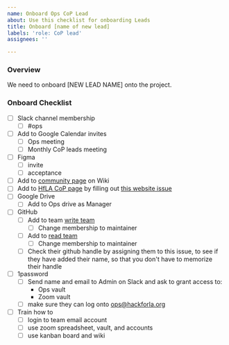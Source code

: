 ```yaml
---
name: Onboard Ops CoP Lead
about: Use this checklist for onboarding Leads
title: Onboard [name of new lead]
labels: 'role: CoP lead'
assignees: ''

---
```


### Overview
We need to onboard [NEW LEAD NAME] onto the project.

### Onboard Checklist
- [ ] Slack channel membership
  - [ ] #ops
- [ ] Add to Google Calendar invites
  - [ ] Ops meeting
  - [ ] Monthly CoP leads meeting
- [ ] Figma
  - [ ] invite
  - [ ] acceptance
- [ ] Add to [community page](https://github.com/hackforla/ops/wiki/Community) on Wiki
- [ ] Add to [HfLA CoP page](https://www.hackforla.org/communities-of-practice) by filling out [this website issue](https://github.com/hackforla/website/issues/new?assignees=&labels=role%3A+product%2CP-Feature%3A+Communities+of+Practice%2Ctime+sensitive%2CComplexity%3A+Missing%2Csize%3A+missing&projects=&template=communities-of-practice-information-updates.yml&title=Communities+of+Practice+information+updates%3A+%5BINSERT+NAME+OF+Community+of+Practice%5D)
- [ ] Google Drive
   - [ ] Add to Ops drive as Manager
- [ ] GitHub
     - [ ] Add to team [write team](https://github.com/orgs/hackforla/teams/ops-write/members)
        - [ ] Change membership to maintainer
     - [ ] Add to [read team](https://github.com/orgs/hackforla/teams/ops/members)
        - [ ] Change membership to maintainer
     - [ ] Check their github handle by assigning them to this issue, to see if they have added their name, so that you don't have to memorize their handle
- [ ] 1password 
     - [ ] Send name and email to Admin on Slack and ask to grant access to:
       - Ops vault
       - Zoom vault
   - [ ] make sure they can log onto ops@hackforla.org
- [ ] Train how to 
   - [ ] login to team email account
   - [ ] use zoom spreadsheet, vault, and accounts
   - [ ] use kanban board and wiki
